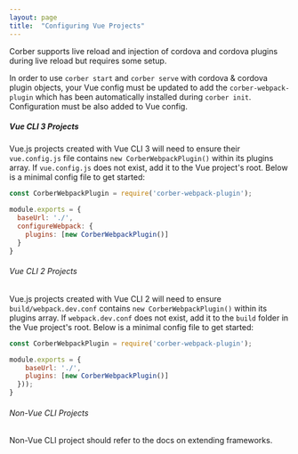```yaml
---
layout: page
title:  "Configuring Vue Projects"
---
```


Corber supports live reload and injection of cordova and cordova plugins during live reload but requires some setup.

In order to use `corber start` and `corber serve` with cordova & cordova plugin objects, your Vue config must be updated to add the `corber-webpack-plugin` which has been automatically installed during `corber init`. Configuration must be also added to Vue config.

##### Vue CLI 3 Projects

Vue.js projects created with Vue CLI 3 will need to ensure their `vue.config.js` file contains `new CorberWebpackPlugin()` within its plugins array. If `vue.config.js` does not exist, add it to the Vue project's root. Below is a minimal config file to get started:

```javascript
const CorberWebpackPlugin = require('corber-webpack-plugin');

module.exports = {
  baseUrl: './',
  configureWebpack: {
    plugins: [new CorberWebpackPlugin()]
  }
}
```
###### Vue CLI 2 Projects

Vue.js projects created with Vue CLI 2 will need to ensure `build/webpack.dev.conf` contains `new CorberWebpackPlugin()` within its plugins array. If `webpack.dev.conf` does not exist, add it to the `build` folder in the Vue project's root. Below is a minimal config file to get started:

```javascript
const CorberWebpackPlugin = require('corber-webpack-plugin');

module.exports = {
    baseUrl: './',
    plugins: [new CorberWebpackPlugin()]
  }));
}
```

###### Non-Vue CLI Projects

Non-Vue CLI project should refer to the docs on extending frameworks.
